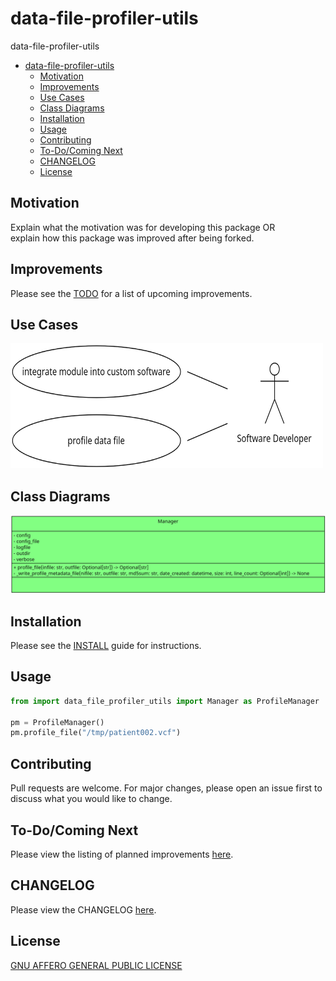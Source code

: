 # data-file-profiler-utils
data-file-profiler-utils

- [data-file-profiler-utils](#data-file-profiler-utils)
  - [Motivation](#motivation)
  - [Improvements](#improvements)
  - [Use Cases](#use-cases)
  - [Class Diagrams](#class-diagrams)
  - [Installation](#installation)
  - [Usage](#usage)
  - [Contributing](#contributing)
  - [To-Do/Coming Next](#to-docoming-next)
  - [CHANGELOG](#changelog)
  - [License](#license)



## Motivation

Explain what the motivation was for developing this package OR<br>
explain how this package was improved after being forked.


## Improvements

Please see the [TODO](docs/TODO.md) for a list of upcoming improvements.


## Use Cases

<img src="use_cases.png" width="500" height="200" alt="Use Cases diagram">


## Class Diagrams

![class diagrams](class_diagrams.png)

## Installation

Please see the [INSTALL](docs/INSTALL.md) guide for instructions.

## Usage

```python
from import data_file_profiler_utils import Manager as ProfileManager

pm = ProfileManager()
pm.profile_file("/tmp/patient002.vcf")
```

## Contributing

Pull requests are welcome. For major changes, please open an issue first
to discuss what you would like to change.

## To-Do/Coming Next

Please view the listing of planned improvements [here](docs/TODO.md).

## CHANGELOG

Please view the CHANGELOG [here](docs/CHANGELOG.md).

## License

[GNU AFFERO GENERAL PUBLIC LICENSE](docs/LICENSE)
